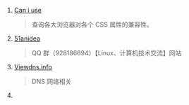1. [Can i use](caniuse.com) 
   > 查询各大浏览器对各个 CSS 属性的兼容性。
2. [51anidea](www.51anidea.com)
   > QQ 群（928186694）【Linux、计算机技术交流】网站
3. [Viewdns.info](https://viewdns.info/)
   > DNS 网络相关
4. 